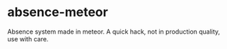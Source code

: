 absence-meteor
==============
Absence system made in meteor. A quick hack, not in production quality, use with care.
